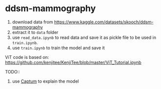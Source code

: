 # ddsm-mammography

1) download data from https://www.kaggle.com/datasets/skooch/ddsm-mammography
2) extract it to `data` folder
3) use `read_data.ipynb` to read data and save it as pickle file to be used in `train.ipynb`. 
4) use `train.ipynb` to train the model and save it 


ViT code is based on: https://github.com/kenjitee/KenjiTee/blob/master/ViT_Tutorial.ipynb

TODO::
1) use [Captum](https://captum.ai/docs/captum_insights) to explain the model